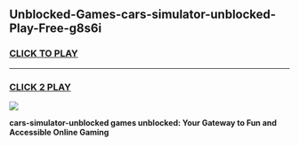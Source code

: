 
## Unblocked-Games-cars-simulator-unblocked-Play-Free-g8s6i
<h3>
<a href="https://premium76.site?title=cars-simulator-unblocked&ref=18A1">CLICK TO PLAY</a></h3>
<hr>

<h3>
<a href="https://premium76.site?title=cars-simulator-unblocked&ref=18A1">CLICK 2 PLAY</a>
  
</h3>

<a href="https://premium76.site?title=cars-simulator-unblocked&ref=18A1"><img src="https://clearcache.store/games.png"></a>


**cars-simulator-unblocked games unblocked: Your Gateway to Fun and Accessible Online Gaming**
